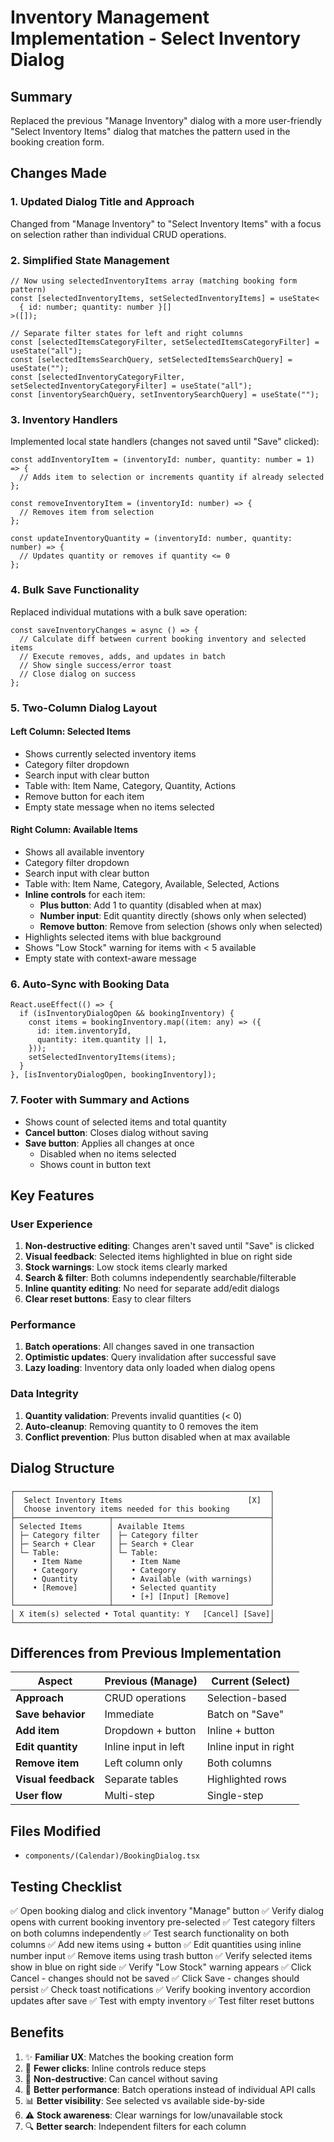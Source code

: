 # Inventory Management Implementation - Select Inventory Dialog

## Summary
Replaced the previous "Manage Inventory" dialog with a more user-friendly "Select Inventory Items" dialog that matches the pattern used in the booking creation form.

## Changes Made

### 1. **Updated Dialog Title and Approach**
Changed from "Manage Inventory" to "Select Inventory Items" with a focus on selection rather than individual CRUD operations.

### 2. **Simplified State Management**
```tsx
// Now using selectedInventoryItems array (matching booking form pattern)
const [selectedInventoryItems, setSelectedInventoryItems] = useState<
  { id: number; quantity: number }[]
>([]);

// Separate filter states for left and right columns
const [selectedItemsCategoryFilter, setSelectedItemsCategoryFilter] = useState("all");
const [selectedItemsSearchQuery, setSelectedItemsSearchQuery] = useState("");
const [selectedInventoryCategoryFilter, setSelectedInventoryCategoryFilter] = useState("all");
const [inventorySearchQuery, setInventorySearchQuery] = useState("");
```

### 3. **Inventory Handlers**
Implemented local state handlers (changes not saved until "Save" clicked):

```tsx
const addInventoryItem = (inventoryId: number, quantity: number = 1) => {
  // Adds item to selection or increments quantity if already selected
};

const removeInventoryItem = (inventoryId: number) => {
  // Removes item from selection
};

const updateInventoryQuantity = (inventoryId: number, quantity: number) => {
  // Updates quantity or removes if quantity <= 0
};
```

### 4. **Bulk Save Functionality**
Replaced individual mutations with a bulk save operation:

```tsx
const saveInventoryChanges = async () => {
  // Calculate diff between current booking inventory and selected items
  // Execute removes, adds, and updates in batch
  // Show single success/error toast
  // Close dialog on success
};
```

### 5. **Two-Column Dialog Layout**

#### Left Column: Selected Items
- Shows currently selected inventory items
- Category filter dropdown
- Search input with clear button
- Table with: Item Name, Category, Quantity, Actions
- Remove button for each item
- Empty state message when no items selected

#### Right Column: Available Items
- Shows all available inventory
- Category filter dropdown
- Search input with clear button
- Table with: Item Name, Category, Available, Selected, Actions
- **Inline controls** for each item:
  - **Plus button**: Add 1 to quantity (disabled when at max)
  - **Number input**: Edit quantity directly (shows only when selected)
  - **Remove button**: Remove from selection (shows only when selected)
- Highlights selected items with blue background
- Shows "Low Stock" warning for items with < 5 available
- Empty state with context-aware message

### 6. **Auto-Sync with Booking Data**
```tsx
React.useEffect(() => {
  if (isInventoryDialogOpen && bookingInventory) {
    const items = bookingInventory.map((item: any) => ({
      id: item.inventoryId,
      quantity: item.quantity || 1,
    }));
    setSelectedInventoryItems(items);
  }
}, [isInventoryDialogOpen, bookingInventory]);
```

### 7. **Footer with Summary and Actions**
- Shows count of selected items and total quantity
- **Cancel button**: Closes dialog without saving
- **Save button**: Applies all changes at once
  - Disabled when no items selected
  - Shows count in button text

## Key Features

### User Experience
1. **Non-destructive editing**: Changes aren't saved until "Save" is clicked
2. **Visual feedback**: Selected items highlighted in blue on right side
3. **Stock warnings**: Low stock items clearly marked
4. **Search & filter**: Both columns independently searchable/filterable
5. **Inline quantity editing**: No need for separate add/edit dialogs
6. **Clear reset buttons**: Easy to clear filters

### Performance
1. **Batch operations**: All changes saved in one transaction
2. **Optimistic updates**: Query invalidation after successful save
3. **Lazy loading**: Inventory data only loaded when dialog opens

### Data Integrity
1. **Quantity validation**: Prevents invalid quantities (< 0)
2. **Auto-cleanup**: Removing quantity to 0 removes the item
3. **Conflict prevention**: Plus button disabled when at max available

## Dialog Structure

```
┌─────────────────────────────────────────────────────────┐
│  Select Inventory Items                            [X]  │
│  Choose inventory items needed for this booking         │
├─────────────────────┬───────────────────────────────────┤
│ Selected Items      │ Available Items                   │
│ ├─ Category filter  │ ├─ Category filter                │
│ ├─ Search + Clear   │ ├─ Search + Clear                 │
│ └─ Table:           │ └─ Table:                         │
│    • Item Name      │    • Item Name                    │
│    • Category       │    • Category                     │
│    • Quantity       │    • Available (with warnings)    │
│    • [Remove]       │    • Selected quantity            │
│                     │    • [+] [Input] [Remove]         │
└─────────────────────┴───────────────────────────────────┘
│ X item(s) selected • Total quantity: Y   [Cancel] [Save]│
└─────────────────────────────────────────────────────────┘
```

## Differences from Previous Implementation

| Aspect | Previous (Manage) | Current (Select) |
|--------|------------------|------------------|
| **Approach** | CRUD operations | Selection-based |
| **Save behavior** | Immediate | Batch on "Save" |
| **Add item** | Dropdown + button | Inline + button |
| **Edit quantity** | Inline input in left | Inline input in right |
| **Remove item** | Left column only | Both columns |
| **Visual feedback** | Separate tables | Highlighted rows |
| **User flow** | Multi-step | Single-step |

## Files Modified
- `components/(Calendar)/BookingDialog.tsx`

## Testing Checklist
✅ Open booking dialog and click inventory "Manage" button
✅ Verify dialog opens with current booking inventory pre-selected
✅ Test category filters on both columns independently
✅ Test search functionality on both columns
✅ Add new items using + button
✅ Edit quantities using inline number input
✅ Remove items using trash button
✅ Verify selected items show in blue on right side
✅ Verify "Low Stock" warning appears
✅ Click Cancel - changes should not be saved
✅ Click Save - changes should persist
✅ Check toast notifications
✅ Verify booking inventory accordion updates after save
✅ Test with empty inventory
✅ Test filter reset buttons

## Benefits
1. ✨ **Familiar UX**: Matches the booking creation form
2. 🎯 **Fewer clicks**: Inline controls reduce steps
3. 💾 **Non-destructive**: Can cancel without saving
4. 🚀 **Better performance**: Batch operations instead of individual API calls
5. 📊 **Better visibility**: See selected vs available side-by-side
6. ⚠️ **Stock awareness**: Clear warnings for low/unavailable stock
7. 🔍 **Better search**: Independent filters for each column

